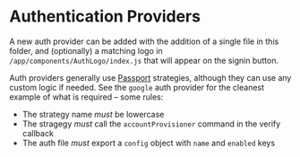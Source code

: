 # Authentication Providers

A new auth provider can be added with the addition of a single file in this
folder, and (optionally) a matching logo in `/app/components/AuthLogo/index.js`
that will appear on the signin button.

Auth providers generally use [Passport](http://www.passportjs.org/) strategies,
although they can use any custom logic if needed. See the `google` auth provider for the cleanest example of what is required – some rules:

- The strategy name _must_ be lowercase
- The stragegy _must_ call the `accountProvisioner` command in the verify callback
- The auth file _must_ export a `config` object with `name` and `enabled` keys
